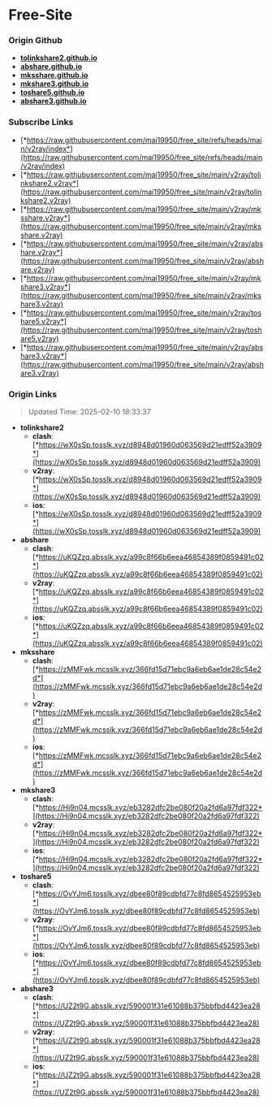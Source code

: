 # Free-Site

### Origin Github

- [**tolinkshare2.github.io**](https://github.com/tolinkshare2/tolinkshare2.github.io)
- [**abshare.github.io**](https://github.com/abshare/abshare.github.io)
- [**mksshare.github.io**](https://github.com/mksshare/mksshare.github.io)
- [**mkshare3.github.io**](https://github.com/mkshare3/mkshare3.github.io)
- [**toshare5.github.io**](https://github.com/toshare5/toshare5.github.io)
- [**abshare3.github.io**](https://github.com/abshare3/abshare3.github.io)

### Subscribe Links

- [*https://raw.githubusercontent.com/mai19950/free_site/refs/heads/main/v2ray/index*](https://raw.githubusercontent.com/mai19950/free_site/refs/heads/main/v2ray/index)
- [*https://raw.githubusercontent.com/mai19950/free_site/main/v2ray/tolinkshare2.v2ray*](https://raw.githubusercontent.com/mai19950/free_site/main/v2ray/tolinkshare2.v2ray)
- [*https://raw.githubusercontent.com/mai19950/free_site/main/v2ray/mksshare.v2ray*](https://raw.githubusercontent.com/mai19950/free_site/main/v2ray/mksshare.v2ray)
- [*https://raw.githubusercontent.com/mai19950/free_site/main/v2ray/abshare.v2ray*](https://raw.githubusercontent.com/mai19950/free_site/main/v2ray/abshare.v2ray)
- [*https://raw.githubusercontent.com/mai19950/free_site/main/v2ray/mkshare3.v2ray*](https://raw.githubusercontent.com/mai19950/free_site/main/v2ray/mkshare3.v2ray)
- [*https://raw.githubusercontent.com/mai19950/free_site/main/v2ray/toshare5.v2ray*](https://raw.githubusercontent.com/mai19950/free_site/main/v2ray/toshare5.v2ray)
- [*https://raw.githubusercontent.com/mai19950/free_site/main/v2ray/abshare3.v2ray*](https://raw.githubusercontent.com/mai19950/free_site/main/v2ray/abshare3.v2ray)

### Origin Links

> Updated Time: 2025-02-10 18:33:37

- **tolinkshare2**
  - **clash**: [*https://wX0sSp.tosslk.xyz/d8948d01960d063569d21edff52a3909*](https://wX0sSp.tosslk.xyz/d8948d01960d063569d21edff52a3909)
  - **v2ray**: [*https://wX0sSp.tosslk.xyz/d8948d01960d063569d21edff52a3909*](https://wX0sSp.tosslk.xyz/d8948d01960d063569d21edff52a3909)
  - **ios**: [*https://wX0sSp.tosslk.xyz/d8948d01960d063569d21edff52a3909*](https://wX0sSp.tosslk.xyz/d8948d01960d063569d21edff52a3909)
- **abshare**
  - **clash**: [*https://uKQZzq.absslk.xyz/a99c8f66b6eea46854389f0859491c02*](https://uKQZzq.absslk.xyz/a99c8f66b6eea46854389f0859491c02)
  - **v2ray**: [*https://uKQZzq.absslk.xyz/a99c8f66b6eea46854389f0859491c02*](https://uKQZzq.absslk.xyz/a99c8f66b6eea46854389f0859491c02)
  - **ios**: [*https://uKQZzq.absslk.xyz/a99c8f66b6eea46854389f0859491c02*](https://uKQZzq.absslk.xyz/a99c8f66b6eea46854389f0859491c02)
- **mksshare**
  - **clash**: [*https://zMMFwk.mcsslk.xyz/366fd15d71ebc9a6eb6ae1de28c54e2d*](https://zMMFwk.mcsslk.xyz/366fd15d71ebc9a6eb6ae1de28c54e2d)
  - **v2ray**: [*https://zMMFwk.mcsslk.xyz/366fd15d71ebc9a6eb6ae1de28c54e2d*](https://zMMFwk.mcsslk.xyz/366fd15d71ebc9a6eb6ae1de28c54e2d)
  - **ios**: [*https://zMMFwk.mcsslk.xyz/366fd15d71ebc9a6eb6ae1de28c54e2d*](https://zMMFwk.mcsslk.xyz/366fd15d71ebc9a6eb6ae1de28c54e2d)
- **mkshare3**
  - **clash**: [*https://Hi9n04.mcsslk.xyz/eb3282dfc2be080f20a2fd6a97fdf322*](https://Hi9n04.mcsslk.xyz/eb3282dfc2be080f20a2fd6a97fdf322)
  - **v2ray**: [*https://Hi9n04.mcsslk.xyz/eb3282dfc2be080f20a2fd6a97fdf322*](https://Hi9n04.mcsslk.xyz/eb3282dfc2be080f20a2fd6a97fdf322)
  - **ios**: [*https://Hi9n04.mcsslk.xyz/eb3282dfc2be080f20a2fd6a97fdf322*](https://Hi9n04.mcsslk.xyz/eb3282dfc2be080f20a2fd6a97fdf322)
- **toshare5**
  - **clash**: [*https://OvYJm6.tosslk.xyz/dbee80f89cdbfd77c8fd8654525953eb*](https://OvYJm6.tosslk.xyz/dbee80f89cdbfd77c8fd8654525953eb)
  - **v2ray**: [*https://OvYJm6.tosslk.xyz/dbee80f89cdbfd77c8fd8654525953eb*](https://OvYJm6.tosslk.xyz/dbee80f89cdbfd77c8fd8654525953eb)
  - **ios**: [*https://OvYJm6.tosslk.xyz/dbee80f89cdbfd77c8fd8654525953eb*](https://OvYJm6.tosslk.xyz/dbee80f89cdbfd77c8fd8654525953eb)
- **abshare3**
  - **clash**: [*https://UZ2t9G.absslk.xyz/590001f31e61088b375bbfbd4423ea28*](https://UZ2t9G.absslk.xyz/590001f31e61088b375bbfbd4423ea28)
  - **v2ray**: [*https://UZ2t9G.absslk.xyz/590001f31e61088b375bbfbd4423ea28*](https://UZ2t9G.absslk.xyz/590001f31e61088b375bbfbd4423ea28)
  - **ios**: [*https://UZ2t9G.absslk.xyz/590001f31e61088b375bbfbd4423ea28*](https://UZ2t9G.absslk.xyz/590001f31e61088b375bbfbd4423ea28)

